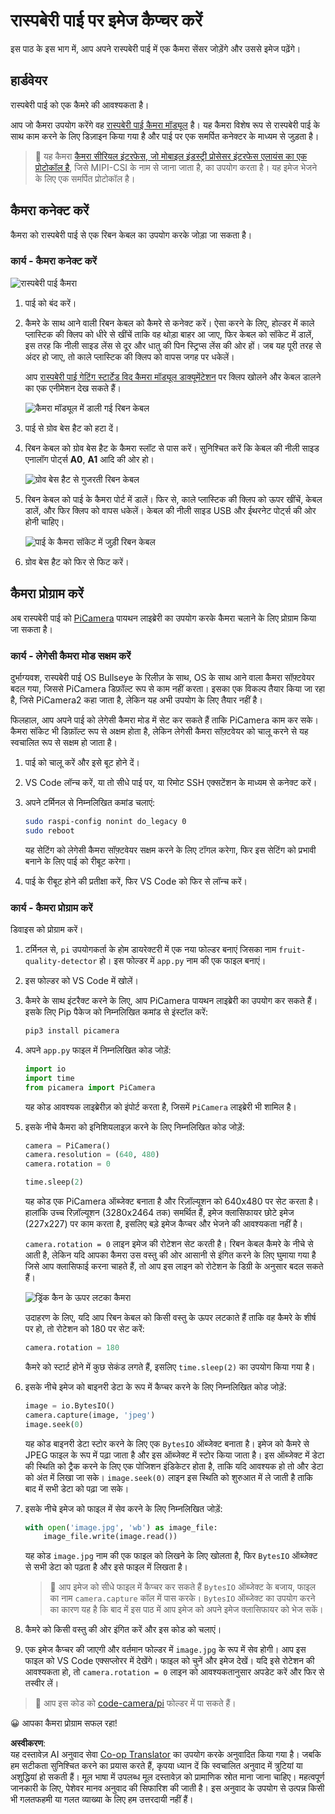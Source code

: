 <!--
CO_OP_TRANSLATOR_METADATA:
{
  "original_hash": "c677667095f6133eee418c7e53615d05",
  "translation_date": "2025-08-25T16:30:10+00:00",
  "source_file": "4-manufacturing/lessons/2-check-fruit-from-device/pi-camera.md",
  "language_code": "hi"
}
-->
# रास्पबेरी पाई पर इमेज कैप्चर करें

इस पाठ के इस भाग में, आप अपने रास्पबेरी पाई में एक कैमरा सेंसर जोड़ेंगे और उससे इमेज पढ़ेंगे।

## हार्डवेयर

रास्पबेरी पाई को एक कैमरे की आवश्यकता है।

आप जो कैमरा उपयोग करेंगे वह [रास्पबेरी पाई कैमरा मॉड्यूल](https://www.raspberrypi.org/products/camera-module-v2/) है। यह कैमरा विशेष रूप से रास्पबेरी पाई के साथ काम करने के लिए डिज़ाइन किया गया है और पाई पर एक समर्पित कनेक्टर के माध्यम से जुड़ता है।

> 💁 यह कैमरा [कैमरा सीरियल इंटरफेस, जो मोबाइल इंडस्ट्री प्रोसेसर इंटरफेस एलायंस का एक प्रोटोकॉल है](https://wikipedia.org/wiki/Camera_Serial_Interface), जिसे MIPI-CSI के नाम से जाना जाता है, का उपयोग करता है। यह इमेज भेजने के लिए एक समर्पित प्रोटोकॉल है।

## कैमरा कनेक्ट करें

कैमरा को रास्पबेरी पाई से एक रिबन केबल का उपयोग करके जोड़ा जा सकता है।

### कार्य - कैमरा कनेक्ट करें

![रास्पबेरी पाई कैमरा](../../../../../translated_images/pi-camera-module.4278753c31bd6e757aa2b858be97d72049f71616278cefe4fb5abb485b40a078.hi.png)

1. पाई को बंद करें।

1. कैमरे के साथ आने वाली रिबन केबल को कैमरे से कनेक्ट करें। ऐसा करने के लिए, होल्डर में काले प्लास्टिक की क्लिप को धीरे से खींचें ताकि वह थोड़ा बाहर आ जाए, फिर केबल को सॉकेट में डालें, इस तरह कि नीली साइड लेंस से दूर और धातु की पिन स्ट्रिप्स लेंस की ओर हों। जब यह पूरी तरह से अंदर हो जाए, तो काले प्लास्टिक की क्लिप को वापस जगह पर धकेलें।

    आप [रास्पबेरी पाई गेटिंग स्टार्टेड विद कैमरा मॉड्यूल डाक्यूमेंटेशन](https://projects.raspberrypi.org/en/projects/getting-started-with-picamera/2) पर क्लिप खोलने और केबल डालने का एक एनीमेशन देख सकते हैं।

    ![कैमरा मॉड्यूल में डाली गई रिबन केबल](../../../../../translated_images/pi-camera-ribbon-cable.0bf82acd251611c21ac616f082849413e2b322a261d0e4f8fec344248083b07e.hi.png)

1. पाई से ग्रोव बेस हैट को हटा दें।

1. रिबन केबल को ग्रोव बेस हैट के कैमरा स्लॉट से पास करें। सुनिश्चित करें कि केबल की नीली साइड एनालॉग पोर्ट्स **A0**, **A1** आदि की ओर हो।

    ![ग्रोव बेस हैट से गुजरती रिबन केबल](../../../../../translated_images/grove-base-hat-ribbon-cable.501fed202fcf73b11b2b68f6d246189f7d15d3e4423c572ddee79d77b4632b47.hi.png)

1. रिबन केबल को पाई के कैमरा पोर्ट में डालें। फिर से, काले प्लास्टिक की क्लिप को ऊपर खींचें, केबल डालें, और फिर क्लिप को वापस धकेलें। केबल की नीली साइड USB और ईथरनेट पोर्ट्स की ओर होनी चाहिए।

    ![पाई के कैमरा सॉकेट में जुड़ी रिबन केबल](../../../../../translated_images/pi-camera-socket-ribbon-cable.a18309920b11800911082ed7aa6fb28e6d9be3a022e4079ff990016cae3fca10.hi.png)

1. ग्रोव बेस हैट को फिर से फिट करें।

## कैमरा प्रोग्राम करें

अब रास्पबेरी पाई को [PiCamera](https://pypi.org/project/picamera/) पायथन लाइब्रेरी का उपयोग करके कैमरा चलाने के लिए प्रोग्राम किया जा सकता है।

### कार्य - लेगेसी कैमरा मोड सक्षम करें

दुर्भाग्यवश, रास्पबेरी पाई OS Bullseye के रिलीज़ के साथ, OS के साथ आने वाला कैमरा सॉफ़्टवेयर बदल गया, जिससे PiCamera डिफ़ॉल्ट रूप से काम नहीं करता। इसका एक विकल्प तैयार किया जा रहा है, जिसे PiCamera2 कहा जाता है, लेकिन यह अभी उपयोग के लिए तैयार नहीं है।

फिलहाल, आप अपने पाई को लेगेसी कैमरा मोड में सेट कर सकते हैं ताकि PiCamera काम कर सके। कैमरा सॉकेट भी डिफ़ॉल्ट रूप से अक्षम होता है, लेकिन लेगेसी कैमरा सॉफ़्टवेयर को चालू करने से यह स्वचालित रूप से सक्षम हो जाता है।

1. पाई को चालू करें और इसे बूट होने दें।

1. VS Code लॉन्च करें, या तो सीधे पाई पर, या रिमोट SSH एक्सटेंशन के माध्यम से कनेक्ट करें।

1. अपने टर्मिनल से निम्नलिखित कमांड चलाएं:

    ```sh
    sudo raspi-config nonint do_legacy 0
    sudo reboot
    ```

    यह सेटिंग को लेगेसी कैमरा सॉफ़्टवेयर सक्षम करने के लिए टॉगल करेगा, फिर इस सेटिंग को प्रभावी बनाने के लिए पाई को रीबूट करेगा।

1. पाई के रीबूट होने की प्रतीक्षा करें, फिर VS Code को फिर से लॉन्च करें।

### कार्य - कैमरा प्रोग्राम करें

डिवाइस को प्रोग्राम करें।

1. टर्मिनल से, `pi` उपयोगकर्ता के होम डायरेक्टरी में एक नया फोल्डर बनाएं जिसका नाम `fruit-quality-detector` हो। इस फोल्डर में `app.py` नाम की एक फाइल बनाएं।

1. इस फोल्डर को VS Code में खोलें।

1. कैमरे के साथ इंटरैक्ट करने के लिए, आप PiCamera पायथन लाइब्रेरी का उपयोग कर सकते हैं। इसके लिए Pip पैकेज को निम्नलिखित कमांड से इंस्टॉल करें:

    ```sh
    pip3 install picamera
    ```

1. अपने `app.py` फाइल में निम्नलिखित कोड जोड़ें:

    ```python
    import io
    import time
    from picamera import PiCamera
    ```

    यह कोड आवश्यक लाइब्रेरीज़ को इंपोर्ट करता है, जिसमें `PiCamera` लाइब्रेरी भी शामिल है।

1. इसके नीचे कैमरा को इनिशियलाइज़ करने के लिए निम्नलिखित कोड जोड़ें:

    ```python
    camera = PiCamera()
    camera.resolution = (640, 480)
    camera.rotation = 0
    
    time.sleep(2)
    ```

    यह कोड एक PiCamera ऑब्जेक्ट बनाता है और रिज़ॉल्यूशन को 640x480 पर सेट करता है। हालांकि उच्च रिज़ॉल्यूशन (3280x2464 तक) समर्थित हैं, इमेज क्लासिफायर छोटे इमेज (227x227) पर काम करता है, इसलिए बड़े इमेज कैप्चर और भेजने की आवश्यकता नहीं है।

    `camera.rotation = 0` लाइन इमेज की रोटेशन सेट करती है। रिबन केबल कैमरे के नीचे से आती है, लेकिन यदि आपका कैमरा उस वस्तु की ओर आसानी से इंगित करने के लिए घुमाया गया है जिसे आप क्लासिफाई करना चाहते हैं, तो आप इस लाइन को रोटेशन के डिग्री के अनुसार बदल सकते हैं।

    ![ड्रिंक कैन के ऊपर लटका कैमरा](../../../../../translated_images/pi-camera-upside-down.5376961ba31459883362124152ad6b823d5ac5fc14e85f317e22903bd681c2b6.hi.png)

    उदाहरण के लिए, यदि आप रिबन केबल को किसी वस्तु के ऊपर लटकाते हैं ताकि वह कैमरे के शीर्ष पर हो, तो रोटेशन को 180 पर सेट करें:

    ```python
    camera.rotation = 180
    ```

    कैमरे को स्टार्ट होने में कुछ सेकंड लगते हैं, इसलिए `time.sleep(2)` का उपयोग किया गया है।

1. इसके नीचे इमेज को बाइनरी डेटा के रूप में कैप्चर करने के लिए निम्नलिखित कोड जोड़ें:

    ```python
    image = io.BytesIO()
    camera.capture(image, 'jpeg')
    image.seek(0)
    ```

    यह कोड बाइनरी डेटा स्टोर करने के लिए एक `BytesIO` ऑब्जेक्ट बनाता है। इमेज को कैमरे से JPEG फाइल के रूप में पढ़ा जाता है और इस ऑब्जेक्ट में स्टोर किया जाता है। इस ऑब्जेक्ट में डेटा की स्थिति को ट्रैक करने के लिए एक पोजिशन इंडिकेटर होता है, ताकि यदि आवश्यक हो तो और डेटा को अंत में लिखा जा सके। `image.seek(0)` लाइन इस स्थिति को शुरुआत में ले जाती है ताकि बाद में सभी डेटा को पढ़ा जा सके।

1. इसके नीचे इमेज को फाइल में सेव करने के लिए निम्नलिखित जोड़ें:

    ```python
    with open('image.jpg', 'wb') as image_file:
        image_file.write(image.read())
    ```

    यह कोड `image.jpg` नाम की एक फाइल को लिखने के लिए खोलता है, फिर `BytesIO` ऑब्जेक्ट से सभी डेटा को पढ़ता है और इसे फाइल में लिखता है।

    > 💁 आप इमेज को सीधे फाइल में कैप्चर कर सकते हैं `BytesIO` ऑब्जेक्ट के बजाय, फाइल का नाम `camera.capture` कॉल में पास करके। `BytesIO` ऑब्जेक्ट का उपयोग करने का कारण यह है कि बाद में इस पाठ में आप इमेज को अपने इमेज क्लासिफायर को भेज सकें।

1. कैमरे को किसी वस्तु की ओर इंगित करें और इस कोड को चलाएं।

1. एक इमेज कैप्चर की जाएगी और वर्तमान फोल्डर में `image.jpg` के रूप में सेव होगी। आप इस फाइल को VS Code एक्सप्लोरर में देखेंगे। फाइल को चुनें और इमेज देखें। यदि इसे रोटेशन की आवश्यकता हो, तो `camera.rotation = 0` लाइन को आवश्यकतानुसार अपडेट करें और फिर से तस्वीर लें।

> 💁 आप इस कोड को [code-camera/pi](../../../../../4-manufacturing/lessons/2-check-fruit-from-device/code-camera/pi) फोल्डर में पा सकते हैं।

😀 आपका कैमरा प्रोग्राम सफल रहा!

**अस्वीकरण**:  
यह दस्तावेज़ AI अनुवाद सेवा [Co-op Translator](https://github.com/Azure/co-op-translator) का उपयोग करके अनुवादित किया गया है। जबकि हम सटीकता सुनिश्चित करने का प्रयास करते हैं, कृपया ध्यान दें कि स्वचालित अनुवाद में त्रुटियां या अशुद्धियां हो सकती हैं। मूल भाषा में उपलब्ध मूल दस्तावेज़ को प्रामाणिक स्रोत माना जाना चाहिए। महत्वपूर्ण जानकारी के लिए, पेशेवर मानव अनुवाद की सिफारिश की जाती है। इस अनुवाद के उपयोग से उत्पन्न किसी भी गलतफहमी या गलत व्याख्या के लिए हम उत्तरदायी नहीं हैं।